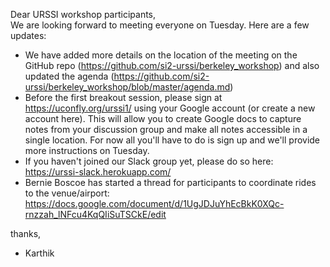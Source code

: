 Dear URSSI workshop participants,   
We are looking forward to meeting everyone on Tuesday. Here are a few updates:

* We have added more details on the location of the meeting on the GitHub repo (https://github.com/si2-urssi/berkeley_workshop) and also updated the agenda (https://github.com/si2-urssi/berkeley_workshop/blob/master/agenda.md)
* Before the first breakout session, please sign at https://uconfly.org/urssi1/ using your Google account (or create a new account here). This will allow you to create Google docs to capture notes from your discussion group and make all notes accessible in a single location. For now all you'll have to do is sign up and we'll provide more instructions on Tuesday.
* If you haven't joined our Slack group yet, please do so here: https://urssi-slack.herokuapp.com/
* Bernie Boscoe has started a thread for participants to coordinate rides to the venue/airport: https://docs.google.com/document/d/1UgJDJuYhEcBkK0XQc-rnzzah_lNFcu4KqQIiSuTSCkE/edit

thanks,
- Karthik
